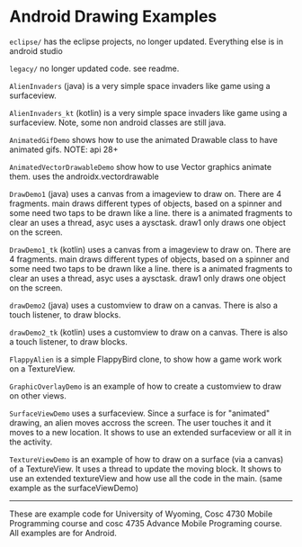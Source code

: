 Android Drawing Examples
===========
`eclipse/` has the eclipse projects, no longer updated.  Everything else is in android studio

`legacy/` no longer updated code.  see readme.

`AlienInvaders` (java) is a very simple space invaders like game using a surfaceview.

`AlienInvaders_kt` (kotlin) is a very simple space invaders like game using a surfaceview.  Note, some non android classes are still java.

`AnimatedGifDemo` shows how to use the animated Drawable class to have animated gifs.  NOTE: api 28+

`AnimatedVectorDrawableDemo` show how to use Vector graphics animate them.  uses the androidx.vectordrawable

`DrawDemo1` (java) uses a canvas from a imageview to draw on.  There are 4 fragments.  main draws different types of objects, based on a spinner and some need two taps to be drawn like a line.  there is a animated fragments to clear an uses a thread, asyc uses a aysctask. draw1 only draws one object on the screen.

`DrawDemo1_tk` (kotlin) uses a canvas from a imageview to draw on.  There are 4 fragments.  main draws different types of objects, based on a spinner and some need two taps to be drawn like a line.  there is a animated fragments to clear an uses a thread, asyc uses a aysctask. draw1 only draws one object on the screen.

`drawDemo2` (java) uses a customview to draw on a canvas.  There is also a touch listener, to draw blocks.

`drawDemo2_tk` (kotlin) uses a customview to draw on a canvas.  There is also a touch listener, to draw blocks.

`FlappyAlien` is a simple FlappyBird clone, to show how a game work work on a TextureView.

`GraphicOverlayDemo` is an example of how to create a customview to draw on other views.

`SurfaceViewDemo` uses a surfaceview.  Since a surface is for "animated" drawing, an alien moves accross the screen.  The user touches it and it moves to a new location. It shows to use an extended surfaceview or all it in the activity.

`TextureViewDemo` is an example of how to draw on a surface (via a canvas) of a TextureView.  It uses a thread to update the moving block.  It shows to use an extended textureView and how use all the code in the main.  (same example as the surfaceViewDemo)

---

These are example code for University of Wyoming, Cosc 4730 Mobile Programming course and cosc 4735 Advance Mobile Programing course. 
All examples are for Android.
